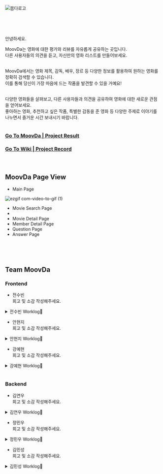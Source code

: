 
![뭅다로고](https://github.com/codestates-seb/seb44_main_020/assets/64067205/2e002967-74c8-4aff-9c98-3d25764bc2ff)

<br><br><br>

안녕하세요. <br>

MoovDa는 영화에 대한 평가와 리뷰를 자유롭게 공유하는 곳입니다.  <br>다른 사용자들의 의견을 듣고, 자신만의 영화 리스트를 만들어보세요. <br><br>

MoovDa에서는 영화 제목, 감독, 배우, 장르 등 다양한 정보를 활용하여 원하는 
영화를 정확히 검색할 수 있습니다. <br> 이를 통해 당신이 가장 마음에 드는 작품을 발견할 수 있을 거예요!  <br> <br> 

다양한 영화들을 살펴보고, 다른 사용자들과 의견을 공유하여 영화에 대한 새로운 관점을 얻어보세요.  <br>
좋아하는 영화, 추천하고 싶은 작품, 특별한 감동을 준 영화 등 다양한 주제로 이야기를 나누면서 즐거운 시간 보내시기 바랍니다. <br> <br> 

### [Go To MoovDa | Project Result](https://github.com/codestates-seb/seb44_main_020) <br>
### [Go To Wiki | Project Record](https://github.com/codestates-seb/seb44_main_020/wiki) <br><br><br>


## MoovDa Page View <br>

- Main Page

![ezgif com-video-to-gif (1)](https://github.com/codestates-seb/seb44_main_020/assets/64067205/2ff34663-0d0f-45c2-bbde-85c5a8efd630)





- Movie Search Page
- 
- Movie Detail Page
- Member Detail Page
- Question Page
- Answer Page

<br><br><br>

## Team MoovDa <br>

### Frontend <br>

- 전수빈 <br>
회고 및 소감 작성해주세요.

<details>
<summary>전수빈 Worklog📜
</summary>

<!-- summary 아래 한칸 공백 두어야함 -->
<br>
> Position :<br><br>
> Stack : <br><br>
> Works : <br><br>
1. 

</details>

- 안현지 <br>
회고 및 소감 작성해주세요.
<details>
<summary>안현지 Worklog📜</summary>

<!-- summary 아래 한칸 공백 두어야함 -->
<br>
> Position :<br><br>
> Stack : <br><br>
> Works : <br><br>
1. 

</details>

- 강예현 <br>
회고 및 소감 작성해주세요.

<details>
<summary>강예현 Worklog📜</summary>

<!-- summary 아래 한칸 공백 두어야함 -->
<br>
> Position :<br><br>
> Stack : <br><br>
> Works : <br><br>
1. 

</details>

<br>

### Backend <br>


- 김연우 <br>
회고 및 소감 작성해주세요.

<details>
<summary>김연우 Worklog📜</summary>

<!-- summary 아래 한칸 공백 두어야함 -->
<br>
> Position :<br><br>
> Stack : <br><br>
> Works : <br><br>
1. 

</details>

- 정민우 <br>
회고 및 소감 작성해주세요.

<details>
<summary>정민우 Worklog📜</summary>

<!-- summary 아래 한칸 공백 두어야함 -->
<br>
> Position :<br><br>
> Stack : <br><br>
> Works : <br><br>
1. 

</details>

- 김민성 <br>
회고 및 소감 작성해주세요.

<details>
<summary>김민성 Worklog📜</summary>

<!-- summary 아래 한칸 공백 두어야함 -->
<br>
> Position :<br><br>
> Stack : <br><br>
> Works : <br><br>
1. 

</details>
 
